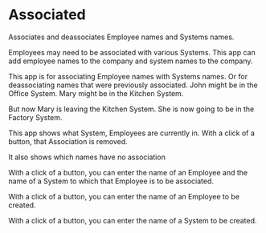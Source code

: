 # Associated
Associates and deassociates Employee names and Systems names.

Employees may need to be associated with various Systems.
This app can add employee names to the company and system names to the company.

This app is for associating Employee names with Systems names.
Or for deassociating names that were previously associated.
John might be in the Office System.
Mary might be in the Kitchen System.

But now Mary is leaving the Kitchen System.
She is now going to be in the Factory System.

This app shows what System, Employees are currently in.
With a click of a button, that Association is removed.

It also shows which names have no association

With a click of a button,
you can enter the name of an Employee and the name of a System to which that Employee is to be associated.

With a click of a button,
you can enter the name of an Employee to be created.

With a click of a button,
you can enter the name of a System to be created.
